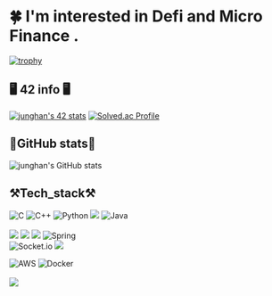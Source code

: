 # 🍀 I'm interested in Defi and Micro Finance . # 
[![trophy](https://github-profile-trophy.vercel.app/?username=jungmyeong96&theme=onedark)](https://github.com/ryo-ma/github-profile-trophy)


## 🖥 42  info 🖥 ##

[![junghan's 42 stats](https://badge.mediaplus.ma/greenbinary/junghan?1337Badge=off&UM6P=off)](https://github.com/oakoudad/badge42) [![Solved.ac Profile](http://mazassumnida.wtf/api/v2/generate_badge?boj=adagazua)](https://solved.ac/adagazua/)


## 🔬GitHub stats🔬 ##


![junghan's GitHub stats](https://github-readme-stats.vercel.app/api?username=jungmyeong96&show_icons=true&theme=tokyonight) 
 </br>

 ## ⚒Tech_stack⚒ ##

![C](https://img.shields.io/badge/c-%2300599C.svg?style=for-the-badge&logo=c&logoColor=white)
![C++](https://img.shields.io/badge/c++-%2300599C.svg?style=for-the-badge&logo=c%2B%2B&logoColor=white)
![Python](https://img.shields.io/badge/python-3670A0?style=for-the-badge&logo=python&logoColor=ffdd54)
<img src="https://img.shields.io/badge/TypeScript-007ACC?style=for-the-badge&logo=typescript&logoColor=white" />
![Java](https://img.shields.io/badge/java-%23ED8B00.svg?style=for-the-badge&logo=java&logoColor=white)\
</br>
<img src="https://img.shields.io/badge/GraphQl-E10098?style=for-the-badge&logo=graphql&logoColor=white" />
<img src="https://img.shields.io/badge/PostgreSQL-316192?style=for-the-badge&logo=postgresql&logoColor=white" />
<img src="https://img.shields.io/badge/nestjs-E0234E?style=for-the-badge&logo=nestjs&logoColor=white" />
![Spring](https://img.shields.io/badge/spring-%236DB33F.svg?style=for-the-badge&logo=spring&logoColor=white)
</br>
![Socket.io](https://img.shields.io/badge/Socket.io-black?style=for-the-badge&logo=socket.io&badgeColor=010101)
<img src="https://img.shields.io/badge/React-20232A?style=for-the-badge&logo=react&logoColor=61DAFB" />
</br>

![AWS](https://img.shields.io/badge/AWS-%23FF9900.svg?style=for-the-badge&logo=amazon-aws&logoColor=white)
![Docker](https://img.shields.io/badge/docker-%230db7ed.svg?style=for-the-badge&logo=docker&logoColor=white)
</br>
</br>
<img src="https://img.shields.io/badge/Seoul-000000?style=flat-square&logo=42&logoColor=white"/> </br>
</br>



<!--
**jungmyeong96/jungmyeong96** is a ✨ _special_ ✨ repository because its `README.md` (this file) appears on your GitHub profile.



Here are some ideas to get you started:

- 🔭 I’m currently working on ...
- 🌱 I’m currently learning ...
- 👯 I’m looking to collaborate on ...
- 🤔 I’m looking for help with ...
- 💬 Ask me about ...
- 📫 How to reach me: ...
- 😄 Pronouns: ...
- ⚡ Fun fact: ...
-->
